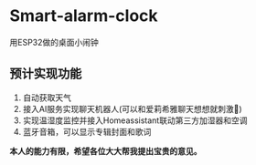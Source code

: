 # Smart-alarm-clock

用ESP32做的桌面小闹钟

## 预计实现功能

1. 自动获取天气
2. 接入AI服务实现聊天机器人(可以和爱莉希雅聊天想想就刺激🙂)
3. 实现温湿度监控并接入Homeassistant联动第三方加湿器和空调
4. 蓝牙音箱，可以显示专辑封面和歌词

**本人的能力有限，希望各位大大帮我提出宝贵的意见。**
